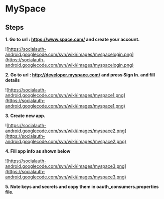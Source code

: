 # MySpace #

## Steps ##

**1. Go to url : https://www.space.com/ and create your account.**

![https://socialauth-android.googlecode.com/svn/wiki/images/myspacelogin.png](https://socialauth-android.googlecode.com/svn/wiki/images/myspacelogin.png)

**2. Go to url : http://developer.myspace.com/ and press Sign In. and fill details**

![https://socialauth-android.googlecode.com/svn/wiki/images/myspace1.png](https://socialauth-android.googlecode.com/svn/wiki/images/myspace1.png)



**3. Create new app.**

![https://socialauth-android.googlecode.com/svn/wiki/images/myspace2.png](https://socialauth-android.googlecode.com/svn/wiki/images/myspace2.png)

**4. Fill app info as shown below**

![https://socialauth-android.googlecode.com/svn/wiki/images/myspace3.png](https://socialauth-android.googlecode.com/svn/wiki/images/myspace3.png)

**5. Note keys and secrets and copy them in oauth\_consumers.properties file.**